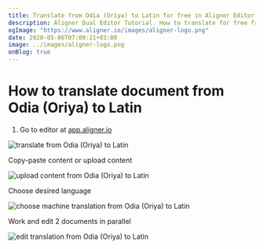 ```yaml
---
title: Translate from Odia (Oriya) to Latin for free in Aligner Editor
description: Aligner Dual Editor Tutorial. How to translate for free from Odia (Oriya) to Latin. Aligner is multilingual document management platform. 
ogImage: "https://www.aligner.io/images/aligner-logo.png"
date: 2020-05-06T07:09:21+03:00
image: ../images/aligner-logo.png
onBlog: true
---
```


# How to translate document from Odia (Oriya) to Latin

1. Go to editor at [app.aligner.io](https://app.aligner.io "Aligner App web page")

![translate from Odia (Oriya) to Latin](../aligner-blank-editor.png "translate from Odia (Oriya) to Latin")

Copy-paste content or upload content

![upload content from Odia (Oriya) to Latin](../aligner-uploaded-document.png "upload content from Odia (Oriya) to Latin")

Choose desired language

![choose machine translation from Odia (Oriya) to Latin](../aligner-language-dropdown.png "choose machine translation from Odia (Oriya) to Latin")

Work and edit 2 documents in parallel

![edit translation from Odia (Oriya) to Latin](../aligner-double-sitded-editor.png "edit translation from Odia (Oriya) to Latin")

